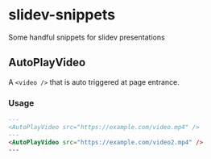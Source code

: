# slidev-snippets
Some handful snippets for slidev presentations

## AutoPlayVideo

A `<video />` that is auto triggered at page entrance.

### Usage

```md
---
<AutoPlayVideo src="https://example.com/video.mp4" />
---
<AutoPlayVideo src="https://example.com/video2.mp4" />
---
```
